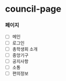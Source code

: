 # council-page

### 페이지

- [ ] 메인
- [ ] 로그인
- [ ] 총학생회 소개
- [ ] 중앙기구
- [ ] 공지사항
- [ ] 소통
- [ ] 편의정보
